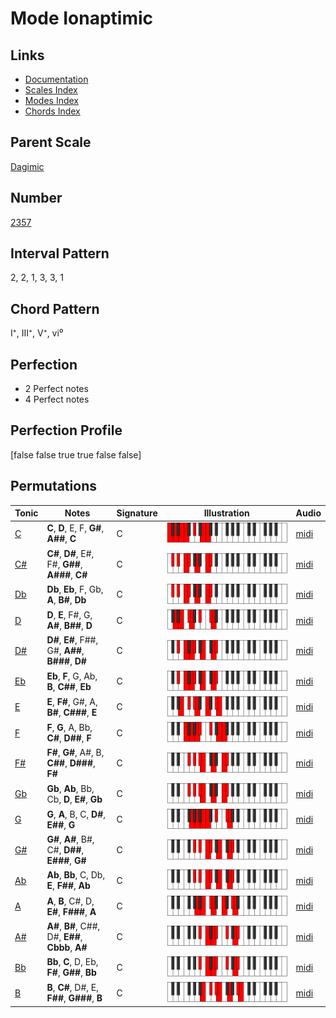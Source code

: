 # Mode Ionaptimic

## Links

- [Documentation](index.md)
- [Scales Index](Scales.md)
- [Modes Index](Modes.md)
- [Chords Index](Chords.md)

## Parent Scale

[Dagimic](ScaleDagimic.md)

## Number

[2357](https://ianring.com/musictheory/scales/2357)

## Interval Pattern

2, 2, 1, 3, 3, 1

## Chord Pattern

I⁺, III⁺, V⁺, vi⁰

## Perfection

- 2 Perfect notes
- 4 Perfect notes

## Perfection Profile

[false false true true false false]

## Permutations

| Tonic | Notes | Signature | Illustration | Audio |
|-------|-------|-----------|--------------|-------|
| [C](ModeCNaturalIonaptimic.md) | **C**, **D**, E, F, **G#**, **A##**, **C** | C | ![CNaturalIonaptimic](ModeCNaturalIonaptimic.png) | [midi](https://github.com/edipermadi/music/blob/main/docs/ModeCNaturalIonaptimic.mid?raw=true) |
| [C#](ModeCSharpIonaptimic.md) | **C#**, **D#**, E#, F#, **G##**, **A###**, **C#** | C | ![CSharpIonaptimic](ModeCSharpIonaptimic.png) | [midi](https://github.com/edipermadi/music/blob/main/docs/ModeCSharpIonaptimic.mid?raw=true) |
| [Db](ModeDFlatIonaptimic.md) | **Db**, **Eb**, F, Gb, **A**, **B#**, **Db** | C | ![DFlatIonaptimic](ModeDFlatIonaptimic.png) | [midi](https://github.com/edipermadi/music/blob/main/docs/ModeDFlatIonaptimic.mid?raw=true) |
| [D](ModeDNaturalIonaptimic.md) | **D**, **E**, F#, G, **A#**, **B##**, **D** | C | ![DNaturalIonaptimic](ModeDNaturalIonaptimic.png) | [midi](https://github.com/edipermadi/music/blob/main/docs/ModeDNaturalIonaptimic.mid?raw=true) |
| [D#](ModeDSharpIonaptimic.md) | **D#**, **E#**, F##, G#, **A##**, **B###**, **D#** | C | ![DSharpIonaptimic](ModeDSharpIonaptimic.png) | [midi](https://github.com/edipermadi/music/blob/main/docs/ModeDSharpIonaptimic.mid?raw=true) |
| [Eb](ModeEFlatIonaptimic.md) | **Eb**, **F**, G, Ab, **B**, **C##**, **Eb** | C | ![EFlatIonaptimic](ModeEFlatIonaptimic.png) | [midi](https://github.com/edipermadi/music/blob/main/docs/ModeEFlatIonaptimic.mid?raw=true) |
| [E](ModeENaturalIonaptimic.md) | **E**, **F#**, G#, A, **B#**, **C###**, **E** | C | ![ENaturalIonaptimic](ModeENaturalIonaptimic.png) | [midi](https://github.com/edipermadi/music/blob/main/docs/ModeENaturalIonaptimic.mid?raw=true) |
| [F](ModeFNaturalIonaptimic.md) | **F**, **G**, A, Bb, **C#**, **D##**, **F** | C | ![FNaturalIonaptimic](ModeFNaturalIonaptimic.png) | [midi](https://github.com/edipermadi/music/blob/main/docs/ModeFNaturalIonaptimic.mid?raw=true) |
| [F#](ModeFSharpIonaptimic.md) | **F#**, **G#**, A#, B, **C##**, **D###**, **F#** | C | ![FSharpIonaptimic](ModeFSharpIonaptimic.png) | [midi](https://github.com/edipermadi/music/blob/main/docs/ModeFSharpIonaptimic.mid?raw=true) |
| [Gb](ModeGFlatIonaptimic.md) | **Gb**, **Ab**, Bb, Cb, **D**, **E#**, **Gb** | C | ![GFlatIonaptimic](ModeGFlatIonaptimic.png) | [midi](https://github.com/edipermadi/music/blob/main/docs/ModeGFlatIonaptimic.mid?raw=true) |
| [G](ModeGNaturalIonaptimic.md) | **G**, **A**, B, C, **D#**, **E##**, **G** | C | ![GNaturalIonaptimic](ModeGNaturalIonaptimic.png) | [midi](https://github.com/edipermadi/music/blob/main/docs/ModeGNaturalIonaptimic.mid?raw=true) |
| [G#](ModeGSharpIonaptimic.md) | **G#**, **A#**, B#, C#, **D##**, **E###**, **G#** | C | ![GSharpIonaptimic](ModeGSharpIonaptimic.png) | [midi](https://github.com/edipermadi/music/blob/main/docs/ModeGSharpIonaptimic.mid?raw=true) |
| [Ab](ModeAFlatIonaptimic.md) | **Ab**, **Bb**, C, Db, **E**, **F##**, **Ab** | C | ![AFlatIonaptimic](ModeAFlatIonaptimic.png) | [midi](https://github.com/edipermadi/music/blob/main/docs/ModeAFlatIonaptimic.mid?raw=true) |
| [A](ModeANaturalIonaptimic.md) | **A**, **B**, C#, D, **E#**, **F###**, **A** | C | ![ANaturalIonaptimic](ModeANaturalIonaptimic.png) | [midi](https://github.com/edipermadi/music/blob/main/docs/ModeANaturalIonaptimic.mid?raw=true) |
| [A#](ModeASharpIonaptimic.md) | **A#**, **B#**, C##, D#, **E##**, **Cbbb**, **A#** | C | ![ASharpIonaptimic](ModeASharpIonaptimic.png) | [midi](https://github.com/edipermadi/music/blob/main/docs/ModeASharpIonaptimic.mid?raw=true) |
| [Bb](ModeBFlatIonaptimic.md) | **Bb**, **C**, D, Eb, **F#**, **G##**, **Bb** | C | ![BFlatIonaptimic](ModeBFlatIonaptimic.png) | [midi](https://github.com/edipermadi/music/blob/main/docs/ModeBFlatIonaptimic.mid?raw=true) |
| [B](ModeBNaturalIonaptimic.md) | **B**, **C#**, D#, E, **F##**, **G###**, **B** | C | ![BNaturalIonaptimic](ModeBNaturalIonaptimic.png) | [midi](https://github.com/edipermadi/music/blob/main/docs/ModeBNaturalIonaptimic.mid?raw=true) |
